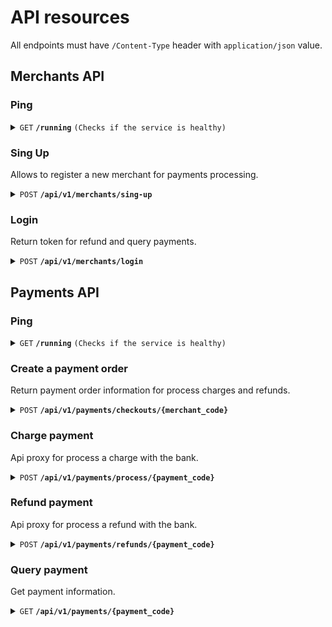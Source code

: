 # API resources

All endpoints must have `/Content-Type` header with `application/json` value.

## Merchants API

### Ping

<details>
 <summary><code>GET</code> <code><b>/running</b></code> <code>(Checks if the service is healthy)</code></summary>

#### Parameters

> None

#### Responses

##### HTTP Code 200

```json
Welcome to merchant api..!!
```

</details>



### Sing Up

Allows to register a new merchant for payments processing.

<details>
  <summary><code>POST</code> <code><b>/api/v1/merchants/sing-up</b></code></summary>

  #### Parameters

  > | name            |  type     | data type   | description                                   |
  > |-----------------|-----------|-------------------------|-----------------------------------|
  > | name            |  required | string      | Name of merchant                              |
  > | user.username   |  required | string      | Username to be able to log in in the future   |
  > | user.password   |  required | string      | User password                                 |
  > | user.email      |  required | string      | Email user                                    |

  #### Responses

  ##### HTTP Code 200

  Succesful payment

  ```json
  {
    "data": {
      "merchant_code": "67b281fc-52f1-41cc-bd21-0737713fbf75",
      "name": "Sample merchant",
      "user": {
        "username": "sample_merchant",
        "email": "sample_merchant@email.com"
      }
    },
    "status": "ok"
  }
  ```
  ##### HTTP Code 400
  Bad request. Sent information are incorrect.

  ```json
  {
    "status": "failed",
    "message": "data sent is invalid"
  }
  ```

  ##### HTTP Code 400
  Missing Information.

  ```json
  {
    "status_code": "failed",
    "message": "message description"
  }
  ```

  ##### HTTP Code 409
  User alreay exits.

  ```json
  {
    "status_code": "failed",
    "message": "username sample_merchant is alreay exits"
  }
  ```

  ##### HTTP Code 500

  ```json
  {
    "status_code": "failed",
    "message": "message description"
  }
  ```
</details>

### Login

Return token for refund and query payments.
<details>
  <summary><code>POST</code> <code><b>/api/v1/merchants/login</b></code></summary>

  #### Parameters

  > | name            |  type     | data type   | description                                   |
  > |-----------------|-----------|-------------------------|-----------------------------------|
  > | username   |  required | string      | Username   |
  > | password   |  required | string      | User password                                 |

  #### Responses

  ##### HTTP Code 200

  Succesful login

  ```json
  {
    "data": {
      "username": "hzambrano",
      "token": "eyJhbGciOiJIUzI1NiIsInR5cCI6IkpXVCJ9.eyJleHAiOjE3MDk2NDg2OTgsInVzZXJuYW1lIjoiaHphbWJyYW5vIn0.1rWmYm1zglb-Xi00FoK1xhhxozdpbNjUhqenv-hzv94",
      "message": "you are logged..!"
    },
    "status": "ok"
  }
  ```
  ##### HTTP Code 400
  Bad request. Sent information are incorrect.

  ```json
  {
    "status": "failed",
    "message": "data sent is invalid"
  }
  ```

  ##### HTTP Code 400
  Missing Information.

  ```json
  {
    "status_code": "failed",
    "message": "message description"
  }
  ```

  ##### HTTP Code 404
  User not found.

  ```json
  {
    "status_code": "failed",
    "message": "user sample_merchant not found"
  }
  ```

  ##### HTTP Code 500

  ```json
  {
    "status_code": "failed",
    "message": "message description"
  }
  ```
</details>


## Payments API

### Ping

<details>
  <summary><code>GET</code> <code><b>/running</b></code> <code>(Checks if the service is healthy)</code></summary>

  #### Parameters

  > None

  #### Responses

  ##### HTTP Code 200

  ```json
  Welcome to payments api..!!
  ```
</details>




### Create a payment order

Return payment order information for process charges and refunds.
<details>
  <summary><code>POST</code> <code><b>/api/v1/payments/checkouts/{merchant_code}</b></code></summary>

  #### Parameters

  > | name            |  type     | data type   | description                                   |
  > |-----------------|-----------|-------------------------|-----------------------------------|
  > | amount   |  required | numeric      | Amount to perform a payment   |
  > | description   |  required | string      | Description of payment                                 |
  > | currency   |  required | string      | Currency to perform a payment                                |
  > | customer.dni   |  required | string      | Dni of customer                                |
  > | customer.name   |  required | string      | Name of customer                                |
  > | customer.email   |  required | string      | Email of customer                                |
  > | customer.phone   |  required | string      | Phone of customer                                |
  > | customer.address   |  optional | string      | Address of customer                                |

  ```json
  {
    "amount": 15.75,
    "description": "Sample payment",
    "currency": "USD",
    "customer": {
        "dni": "123456",
        "name": "Sample Customer",
        "email": "customer@email.com",
        "phone": "213213",
        "address": ""
    }
}
  ```

  #### Responses

  ##### HTTP Code 200

  Succesful payment checkout

  ```json
  {
    "data": {
        "payment_code": "245592bc-ee36-4ff6-a919-3bc731584db4",
        "amount": 50.75,
        "description": "Sample payment",
        "currency": "USD",
        "status": "pending",
        "natural_expiration_process": "2024-03-05 13:24:17",
        "bank_name": "simulator",
        "customer": {
            "dni": "123456",
            "name": "FSample Customer",
            "email": "customer@email.com",
            "phone": "213213",
            "address": ""
        }
    },
    "status": "ok"
}
  ```
  ##### HTTP Code 400
  Bad request. Sent information are incorrect.

  ```json
  {
    "status": "failed",
    "message": "data sent is invalid"
  }
  ```

  ##### HTTP Code 400
  Missing Information.

  ```json
  {
    "status_code": "failed",
    "message": "message description"
  }
  ```

  ##### HTTP Code 500

  ```json
  {
    "status_code": "failed",
    "message": "message description"
  }
  ```
</details>



### Charge payment

Api proxy for process a charge with the bank.
<details>
  <summary><code>POST</code> <code><b>/api/v1/payments/process/{payment_code}</b></code></summary>

  #### Parameters

  > | name            |  type     | data type   | description                                   |
  > |-----------------|-----------|-------------------------|-----------------------------------|
  > | card_number   |  required | string      | Customer credit card. Simulator accept: card_success, card_insufficient_founds, card_incorrect, card_bad_request, card_server_error   |

  ```json
  {
    "card_number": "card_success"
  }
  ```

  #### Responses

  ##### HTTP Code 200

  Succesful payment charge

  ```json
  {
    "data": {
        "status": "succeeded",
        "code": 1000,
        "message": "payment processed successullfy",
        "reference": "aba14e54-3738-411b-81ed-be249ea7d2f2"
    },
    "status": "ok"
}
  ```
  ##### HTTP Code 400
  Bad request. Sent information are incorrect.

  ```json
  {
    "status": "failed",
    "message": "data sent is invalid"
  }
  ```


  ##### HTTP Code 400
  Missing Information.

  ```json
  {
    "status_code": "failed",
    "message": "message description"
  }
  ```

  ##### HTTP Code 409
  Payment is already processed, refunded o failed.

  ```json
  {
    "status_code": "failed",
    "message": "could not process. payment is status."
  }
  ```

  ##### HTTP Code 500

  ```json
  {
    "status_code": "failed",
    "message": "message description"
  }
  ```
</details>







### Refund payment

Api proxy for process a refund with the bank.
<details>
  <summary><code>POST</code> <code><b>/api/v1/payments/refunds/{payment_code}</b></code></summary>

  #### Headers

  > | name            |  type     | description                                   |
  > |-----------------|-----------|-------------------------|
  > | Authorization   |  required | Bearer token_sample   |

  #### Parameters

  > | name            |  type     | data type   | description                                   |
  > |-----------------|-----------|-------------------------|-----------------------------------|
  > | refund_case   |  required | string      | Configurate the responses of bank simulator. Accept: refund_success, refund_already_refunded, refund_incorrect, refund_bad_request, refund_server_error   |

  ```json
  {
    "card_number": "card_success"
  }
  ```

  #### Responses

  ##### HTTP Code 200

  Succesful refunded checkout

  ```json
  {
    "data": {
        "status": "refunded",
        "code": 1000,
        "message": "refunded processed successullfy",
        "reference": "aba14e54-3738-411b-81ed-be249ea7d2f2"
    },
    "status": "ok"
}
  ```
  ##### HTTP Code 400
  Bad request. Sent information are incorrect.

  ```json
  {
    "status": "failed",
    "message": "data sent is invalid"
  }
  ```

  ##### HTTP Code 400
  Bad request. Sent information are incorrect.

  ```json
  {
    "status": "failed",
    "message": "data sent is invalid"
  }
  ```

  ##### HTTP Code 400
  Missing Information.

  ```json
  {
    "status_code": "failed",
    "message": "message description"
  }
  ```

  ##### HTTP Code 409
  Payment is already refunded, pendig o failed.

  ```json
  {
    "status_code": "failed",
    "message": "could not process. payment is status."
  }
  ```

  ##### HTTP Code 500

  ```json
  {
    "status_code": "failed",
    "message": "message description"
  }
  ```
</details>






### Query payment

Get payment information.
<details>
  <summary><code>GET</code> <code><b>/api/v1/payments/{payment_code}</b></code></summary>

  #### Headers

  > | name            |  type     | description                                   |
  > |-----------------|-----------|-------------------------|-----------------------------------|
  > | Authorization   |  required | Bearer token_sample   |

  #### Responses

  ##### HTTP Code 200

  Payment found

  ```json
  {
    "data": {
        "payment_code": "245592bc-ee36-4ff6-a919-3bc731584db4",
        "amount": 50.75,
        "description": "Sample payment description",
        "currency": "USD",
        "status": "succedeed",
        "natural_expiration_process": "2024-03-05 13:24:17",
        "failure_reason": "",
        "bank_reference": "aba14e54-3738-411b-81ed-be249ea7d2f2",
        "bank_name": "simulator"
    },
    "status": "ok"
}
  ```

  ##### HTTP Code 404
  Payment not found.

  ```json
  {
    "status_code": "failed",
    "message": "payment not found"
  }
  ```

  ##### HTTP Code 500

  ```json
  {
    "status_code": "failed",
    "message": "message description"
  }
  ```
</details>